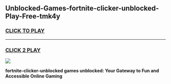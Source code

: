 
## Unblocked-Games-fortnite-clicker-unblocked-Play-Free-tmk4y
<h3>
<a href="https://premium76.site?title=fortnite-clicker-unblocked&ref=18A1">CLICK TO PLAY</a></h3>
<hr>

<h3>
<a href="https://premium76.site?title=fortnite-clicker-unblocked&ref=18A1">CLICK 2 PLAY</a>
  
</h3>

<a href="https://premium76.site?title=fortnite-clicker-unblocked&ref=18A1"><img src="https://clearcache.store/games.png"></a>


**fortnite-clicker-unblocked games unblocked: Your Gateway to Fun and Accessible Online Gaming**
